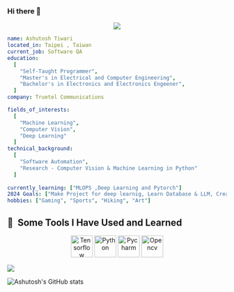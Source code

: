 ### Hi there 👋

<!--
**Ashut90/Ashut90** is a ✨ _special_ ✨ repository because its `README.md` (this file) appears on your GitHub profile.

Here are some ideas to get you started:

- 🔭 I’m currently working on ...
- 🌱 I’m currently learning ...
- 👯 I’m looking to collaborate on ...
- 🤔 I’m looking for help with ...
- 💬 Ask me about ...
- 📫 How to reach me: ...
- 😄 Pronouns: ...
- ⚡ Fun fact: ...
-->
<p align="center">
  <img src="https://capsule-render.vercel.app/api?text=Namaste ! world 🕹️&animation=fadeIn&type=waving&color=gradient&height=100"/>
</p>

```yaml
name: Ashutosh Tiwari
located_in: Taipei , Taiwan
current_job: Software QA 
education:
  [
    "Self-Taught Programmer",
    "Master's in Electrical and Computer Engineering",
    "Bachelor's in Electronics and Electronics Engeener",
  ]
company: Truetel Communications 

fields_of_interests:
  [
    "Machine Learning",
    "Computer Vision",
    "Deep Learning"
  ]
technical_background:
  [
    "Software Automation",
    "Research - Computer Vision & Machine Learning in Python"
  ]
  
currently_learning: ["MLOPS ,Deep Learning and Pytorch"]
2024 Goals: ["Make Project for deep learnig, Learn Database & LLM, Create Ai application project , Get A new Job"]
hobbies: ["Gaming", "Sports", "Hiking", "Art"]
```
<h2> 🚀 &nbsp;Some Tools I Have Used and Learned</h2>
<p align="center">
<img src="https://cdn.jsdelivr.net/gh/devicons/devicon/icons/tensorflow/tensorflow-original.svg" alt="Tensorflow" width="50" height="50"/>
<img src="https://cdn.jsdelivr.net/gh/devicons/devicon/icons/python/python-plain.svg" alt="Python" width="50" height="50"/>
<img src="https://cdn.jsdelivr.net/gh/devicons/devicon/icons/pycharm/pycharm-original.svg" alt="Pycharm" width="50" height="50"/>
<img src="https://cdn.jsdelivr.net/gh/devicons/devicon/icons/opencv/opencv-original.svg" alt="Opencv" width="50" height="50"/> 
</p>

<img align="center" src="https://github-readme-stats.vercel.app/api/top-langs/?username=Ashut90&theme=onedark" />

![Ashutosh's GitHub stats](https://github-readme-stats.vercel.app/api?username=Ashut90&show_icons=true&theme=onedark)



